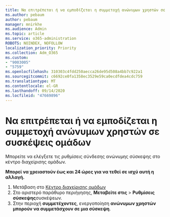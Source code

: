 ```yaml
---
title: Να επιτρέπεται ή να εμποδίζεται η συμμετοχή ανώνυμων χρηστών σε συσκέψεις ομάδων
ms.author: pebaum
author: pebaum
manager: mnirkhe
ms.audience: Admin
ms.topic: article
ms.service: o365-administration
ROBOTS: NOINDEX, NOFOLLOW
localization_priority: Priority
ms.collection: Adm_O365
ms.custom:
- "9003005"
- "5759"
ms.openlocfilehash: 310303c4fdd250aecca26de95d508a4bb7c922a1
ms.sourcegitcommit: c6692ce0fa1358ec3529e59ca0ecdfdea4cdc759
ms.translationtype: MT
ms.contentlocale: el-GR
ms.lasthandoff: 09/14/2020
ms.locfileid: "47669896"
---
```

# <a name="allow-or-prevent-anonymous-users-from-joining-teams-meetings"></a>Να επιτρέπεται ή να εμποδίζεται η συμμετοχή ανώνυμων χρηστών σε συσκέψεις ομάδων

Μπορείτε να ελέγξετε τις ρυθμίσεις σύνδεσης ανώνυμης σύσκεψης στο κέντρο διαχείρισης ομάδων.

**Μπορεί να χρειαστούν έως και 24 ώρες για να τεθεί σε ισχύ αυτή η αλλαγή.**

1.  Μετάβαση στο [Κέντρο διαχείρισης ομάδων](https://admin.teams.microsoft.com)
2.  Στο αριστερό παράθυρο περιήγησης, **Μεταβείτε στις**   >   **Ρυθμίσεις σύσκεψης**συσκέψεων.
3.  Στην περιοχή  **συμμετέχοντες**, ενεργοποίηση  **ανώνυμων χρηστών μπορούν να συμμετάσχουν σε μια σύσκεψη**.